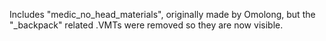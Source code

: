 Includes "medic_no_head_materials", originally made by Omolong, but the "_backpack" related .VMTs were removed so they are now visible.